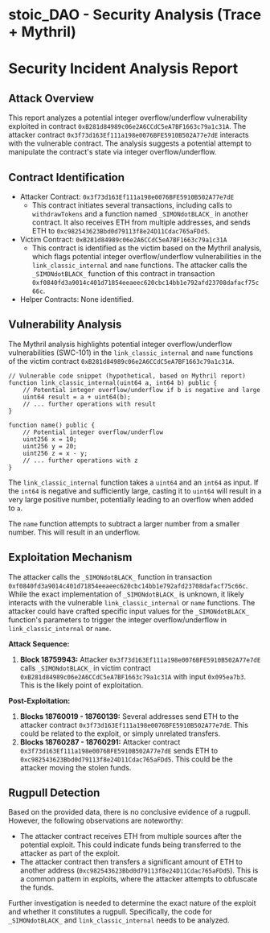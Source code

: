 # stoic_DAO - Security Analysis (Trace + Mythril)

# Security Incident Analysis Report

## Attack Overview
This report analyzes a potential integer overflow/underflow vulnerability exploited in contract `0xB281d84989c06e2A6CCdC5eA7BF1663c79a1c31A`. The attacker contract `0x3f73d163Ef111a198e0076BFE5910B502A77e7dE` interacts with the vulnerable contract. The analysis suggests a potential attempt to manipulate the contract's state via integer overflow/underflow.

## Contract Identification
- Attacker Contract: `0x3f73d163Ef111a198e0076BFE5910B502A77e7dE`
    - This contract initiates several transactions, including calls to `withdrawTokens` and a function named `_SIMONdotBLACK_` in another contract. It also receives ETH from multiple addresses, and sends ETH to `0xc982543623Bbd0d79113f8e24D11Cdac765aFDd5`.
- Victim Contract: `0xB281d84989c06e2A6CCdC5eA7BF1663c79a1c31A`
    - This contract is identified as the victim based on the Mythril analysis, which flags potential integer overflow/underflow vulnerabilities in the `link_classic_internal` and `name` functions. The attacker calls the `_SIMONdotBLACK_` function of this contract in transaction `0xf0840fd3a9014c401d71854eeaeec620cbc14bb1e792afd23708dafacf75c66c`.
- Helper Contracts: None identified.

## Vulnerability Analysis
The Mythril analysis highlights potential integer overflow/underflow vulnerabilities (SWC-101) in the `link_classic_internal` and `name` functions of the victim contract `0xB281d84989c06e2A6CCdC5eA7BF1663c79a1c31A`.

```
// Vulnerable code snippet (hypothetical, based on Mythril report)
function link_classic_internal(uint64 a, int64 b) public {
    // Potential integer overflow/underflow if b is negative and large
    uint64 result = a + uint64(b);
    // ... further operations with result
}

function name() public {
    // Potential integer overflow/underflow
    uint256 x = 10;
    uint256 y = 20;
    uint256 z = x - y;
    // ... further operations with z
}
```

The `link_classic_internal` function takes a `uint64` and an `int64` as input. If the `int64` is negative and sufficiently large, casting it to `uint64` will result in a very large positive number, potentially leading to an overflow when added to `a`.

The `name` function attempts to subtract a larger number from a smaller number. This will result in an underflow.

## Exploitation Mechanism
The attacker calls the `_SIMONdotBLACK_` function in transaction `0xf0840fd3a9014c401d71854eeaeec620cbc14bb1e792afd23708dafacf75c66c`. While the exact implementation of `_SIMONdotBLACK_` is unknown, it likely interacts with the vulnerable `link_classic_internal` or `name` functions. The attacker could have crafted specific input values for the `_SIMONdotBLACK_` function's parameters to trigger the integer overflow/underflow in `link_classic_internal` or `name`.

**Attack Sequence:**

1. **Block 18759943:** Attacker `0x3f73d163Ef111a198e0076BFE5910B502A77e7dE` calls `_SIMONdotBLACK_` in victim contract `0xB281d84989c06e2A6CCdC5eA7BF1663c79a1c31A` with input `0x095ea7b3`. This is the likely point of exploitation.

**Post-Exploitation:**

1. **Blocks 18760019 - 18760139:** Several addresses send ETH to the attacker contract `0x3f73d163Ef111a198e0076BFE5910B502A77e7dE`. This could be related to the exploit, or simply unrelated transfers.
2. **Blocks 18760287 - 18760291:** Attacker contract `0x3f73d163Ef111a198e0076BFE5910B502A77e7dE` sends ETH to `0xc982543623Bbd0d79113f8e24D11Cdac765aFDd5`. This could be the attacker moving the stolen funds.

## Rugpull Detection
Based on the provided data, there is no conclusive evidence of a rugpull. However, the following observations are noteworthy:

- The attacker contract receives ETH from multiple sources after the potential exploit. This could indicate funds being transferred to the attacker as part of the exploit.
- The attacker contract then transfers a significant amount of ETH to another address (`0xc982543623Bbd0d79113f8e24D11Cdac765aFDd5`). This is a common pattern in exploits, where the attacker attempts to obfuscate the funds.

Further investigation is needed to determine the exact nature of the exploit and whether it constitutes a rugpull. Specifically, the code for `_SIMONdotBLACK_` and `link_classic_internal` needs to be analyzed.

